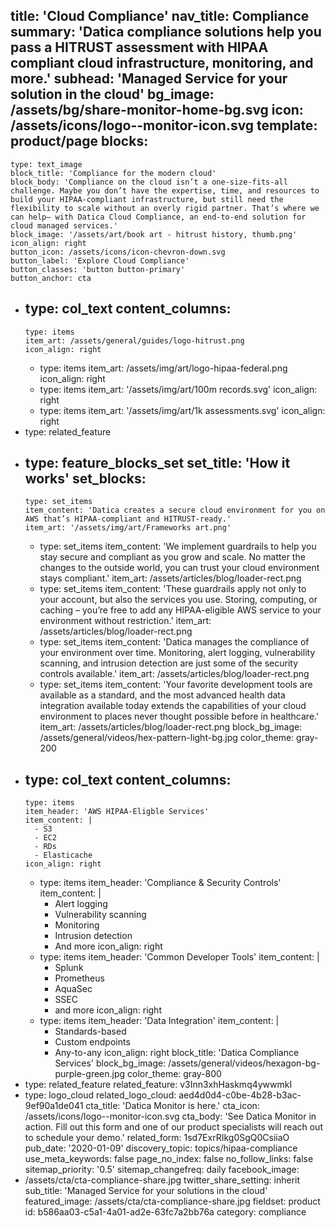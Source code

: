 title: 'Cloud Compliance'
nav_title: Compliance
summary: 'Datica compliance solutions help you pass a HITRUST assessment with HIPAA compliant cloud infrastructure, monitoring, and more.'
subhead: 'Managed Service for your solution in the cloud'
bg_image: /assets/bg/share-monitor-home-bg.svg
icon: /assets/icons/logo--monitor-icon.svg
template: product/page
blocks:
  -
    type: text_image
    block_title: 'Compliance for the modern cloud'
    block_body: 'Compliance on the cloud isn’t a one-size-fits-all challenge. Maybe you don’t have the expertise, time, and resources to build your HIPAA-compliant infrastructure, but still need the flexibility to scale without an overly rigid partner. That’s where we can help– with Datica Cloud Compliance, an end-to-end solution for cloud managed services.'
    block_image: '/assets/art/book art - hitrust history, thumb.png'
    icon_align: right
    button_icon: /assets/icons/icon-chevron-down.svg
    button_label: 'Explore Cloud Compliance'
    button_classes: 'button button-primary'
    button_anchor: cta
  -
    type: col_text
    content_columns:
      -
        type: items
        item_art: /assets/general/guides/logo-hitrust.png
        icon_align: right
      -
        type: items
        item_art: /assets/img/art/logo-hipaa-federal.png
        icon_align: right
      -
        type: items
        item_art: '/assets/img/art/100m records.svg'
        icon_align: right
      -
        type: items
        item_art: '/assets/img/art/1k assessments.svg'
        icon_align: right
  -
    type: related_feature
  -
    type: feature_blocks_set
    set_title: 'How it works'
    set_blocks:
      -
        type: set_items
        item_content: 'Datica creates a secure cloud environment for you on AWS that’s HIPAA-compliant and HITRUST-ready.'
        item_art: '/assets/img/art/Frameworks art.png'
      -
        type: set_items
        item_content: 'We implement guardrails to help you stay secure and compliant as you grow and scale. No matter the changes to the outside world, you can trust your cloud environment  stays compliant.'
        item_art: /assets/articles/blog/loader-rect.png
      -
        type: set_items
        item_content: 'These guardrails apply not only to your account, but also the services you use. Storing, computing, or caching – you’re free to add any HIPAA-eligible AWS service to your environment without restriction.'
        item_art: /assets/articles/blog/loader-rect.png
      -
        type: set_items
        item_content: 'Datica manages the compliance of your environment over time. Monitoring, alert logging, vulnerability scanning, and intrusion detection are just some of the security controls available.'
        item_art: /assets/articles/blog/loader-rect.png
      -
        type: set_items
        item_content: 'Your favorite development tools are available as a standard, and the most advanced health data integration available today extends the capabilities of your cloud environment to places never thought possible before in healthcare.'
        item_art: /assets/articles/blog/loader-rect.png
    block_bg_image: /assets/general/videos/hex-pattern-light-bg.jpg
    color_theme: gray-200
  -
    type: col_text
    content_columns:
      -
        type: items
        item_header: 'AWS HIPAA-Eligble Services'
        item_content: |
          - S3
          - EC2
          - RDs
          - Elasticache
        icon_align: right
      -
        type: items
        item_header: 'Compliance & Security Controls'
        item_content: |
          - Alert logging
          - Vulnerability scanning
          - Monitoring
          - Intrusion detection
          - And more
        icon_align: right
      -
        type: items
        item_header: 'Common Developer Tools'
        item_content: |
          - Splunk
          - Prometheus
          - AquaSec
          - SSEC
          - and more
        icon_align: right
      -
        type: items
        item_header: 'Data Integration'
        item_content: |
          - Standards-based
          - Custom endpoints
          - Any-to-any
        icon_align: right
    block_title: 'Datica Compliance Services'
    block_bg_image: /assets/general/videos/hexagon-bg-purple-green.jpg
    color_theme: gray-800
  -
    type: related_feature
    related_feature: v3Inn3xhHaskmq4ywwmkI
  -
    type: logo_cloud
    related_logo_cloud: aed4d0d4-c0be-4b28-b3ac-9ef90a1de041
cta_title: 'Datica Monitor is here.'
cta_icon: /assets/icons/logo--monitor-icon.svg
cta_body: 'See Datica Monitor in action. Fill out this form and one of our product specialists will reach out to schedule your demo.'
related_form: 1sd7ExrRIkg0SgQ0CsiiaO
pub_date: '2020-01-09'
discovery_topic: topics/hipaa-compliance
use_meta_keywords: false
page_no_index: false
no_follow_links: false
sitemap_priority: '0.5'
sitemap_changefreq: daily
facebook_image:
  - /assets/cta/cta-compliance-share.jpg
twitter_share_setting: inherit
sub_title: 'Managed Service for your solutions in the cloud'
featured_image: /assets/cta/cta-compliance-share.jpg
fieldset: product
id: b586aa03-c5a1-4a01-ad2e-63fc7a2bb76a
category: compliance

